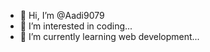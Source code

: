 - 👋 Hi, I’m @Aadi9079
- 👀 I’m interested in coding...
- 🌱 I’m currently learning web development...
<!---
Aadi9079/Aadi9079 is a ✨ special ✨ repository because its `README.md` (this file) appears on your GitHub profile.
You can click the Preview link to take a look at your changes.
--->
